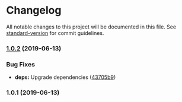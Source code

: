 # Changelog

All notable changes to this project will be documented in this file. See [standard-version](https://github.com/conventional-changelog/standard-version) for commit guidelines.

### [1.0.2](https://github.com/Hi-Level/three-csg/compare/v1.0.1...v1.0.2) (2019-06-13)


### Bug Fixes

* **deps:** Upgrade dependencies ([43705b9](https://github.com/Hi-Level/three-csg/commit/43705b9))



### 1.0.1 (2019-06-13)
